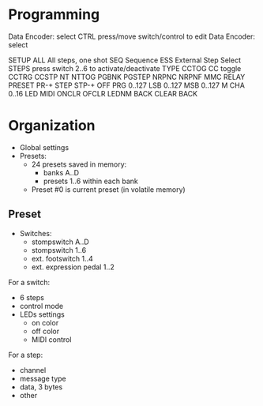 # Programming

Data Encoder: select CTRL 
press/move switch/control to edit
Data Encoder: select 

SETUP
    ALL     All steps, one shot
    SEQ     Sequence
    ESS     External Step Select
STEPS
    press switch 2..6 to activate/deactivate
TYPE
    CCTOG   CC toggle
    CCTRG
    CCSTP
    NT
    NTTOG
    PGBNK
    PGSTEP
    NRPNC
    NRPNF
    MMC
    RELAY
    PRESET
    PR-+
    STEP
    STP-+
    OFF
PRG
    0..127
LSB
    0..127
MSB
    0..127
M CHA
    0..16
LED
    MIDI
    ONCLR
    OFCLR
    LEDNM
    BACK
CLEAR
BACK



# Organization

- Global settings
- Presets:
    - 24 presets saved in memory: 
        - banks A..D
        - presets 1..6 within each bank
    - Preset #0 is current preset (in volatile memory)
        
        
## Preset

- Switches:
    - stompswitch A..D    
    - stompswitch 1..6
    - ext. footswitch 1..4
    - ext. expression pedal 1..2

        
For a switch:

- 6 steps
- control mode
- LEDs settings
    - on color
    - off color
    - MIDI control


For a step:

- channel
- message type
- data, 3 bytes
- other





